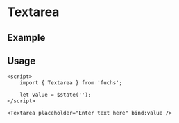 <script>
	import Example from './Example.svelte';
</script>

# Textarea

## Example

<Example />

## Usage

```svelte
<script>
	import { Textarea } from 'fuchs';

	let value = $state('');
</script>

<Textarea placeholder="Enter text here" bind:value />
```
